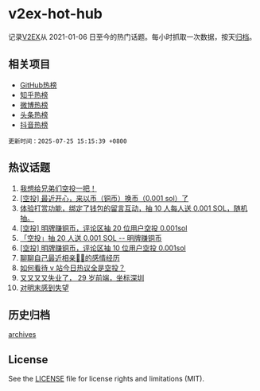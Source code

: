 # v2ex-hot-hub

 记录[V2EX](https://www.v2ex.com/)从 2021-01-06 日至今的热门话题。每小时抓取一次数据，按天[归档](archives)。
 
 ## 相关项目

- [GitHub热榜](https://github.com/lonnyzhang423/github-hot-hub)
- [知乎热榜](https://github.com/lonnyzhang423/zhihu-hot-hub)
- [微博热榜](https://github.com/lonnyzhang423/weibo-hot-hub)
- [头条热榜](https://github.com/lonnyzhang423/toutiao-hot-hub)
- [抖音热榜](https://github.com/lonnyzhang423/douyin-hot-hub)


 `更新时间：2025-07-25 15:15:39 +0800`

## 热议话题

1. [我想给兄弟们空投一把！](https://www.v2ex.com/t/1147542)
1. [[空投] 最近开心，来以币（铜币）换币（0.001 sol）了](https://www.v2ex.com/t/1147403)
1. [体验打赏功能，绑定了钱包的留言互动，抽 10 人每人送 0.001 SOL，随机抽。](https://www.v2ex.com/t/1147547)
1. [[空投] 明牌赚铜币，评论区抽 20 位用户空投 0.001sol](https://www.v2ex.com/t/1147432)
1. [「空投」抽 20 人送 0.001 SOL -- 明牌赚铜币](https://www.v2ex.com/t/1147494)
1. [[空投] 明牌赚铜币，评论区抽 10 位用户空投 0.001sol](https://www.v2ex.com/t/1147472)
1. [聊聊自己最近相亲🐢🐢的感情经历](https://www.v2ex.com/t/1147566)
1. [如何看待 v 站今日热议全是空投？](https://www.v2ex.com/t/1147585)
1. [又又又又失业了， 29 岁前端，坐标深圳](https://www.v2ex.com/t/1147406)
1. [对明末感到失望](https://www.v2ex.com/t/1147558)

## 历史归档

[archives](archives)

## License

See the [LICENSE](LICENSE) file for license rights and limitations (MIT).
